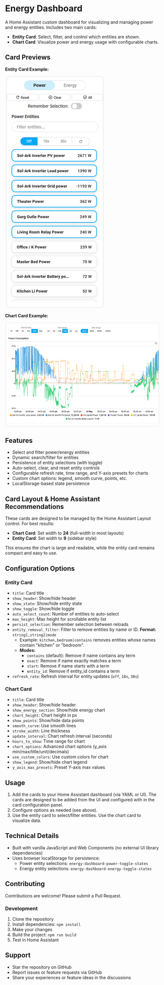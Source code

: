 # Energy Dashboard

A Home Assistant custom dashboard for visualizing and managing power and energy entities. Includes two main cards:
- **Entity Card**: Select, filter, and control which entities are shown.
- **Chart Card**: Visualize power and energy usage with configurable charts.

## Card Previews

**Entity Card Example:**

![Entity Card Preview](Entity.png)

**Chart Card Example:**

![Chart Card Preview](chart.png)

## Features

- Select and filter power/energy entities
- Dynamic search/filter for entities
- Persistence of entity selections (with toggle)
- Auto-select, clear, and reset entity controls
- Configurable refresh rate, time range, and Y-axis presets for charts
- Custom chart options: legend, smooth curve, points, etc.
- LocalStorage-based state persistence

## Card Layout & Home Assistant Recommendations

These cards are designed to be managed by the Home Assistant Layout control. For best results:
- **Chart Card**: Set width to **24** (full-width in most layouts)
- **Entity Card**: Set width to **9** (sidebar style)

This ensures the chart is large and readable, while the entity card remains compact and easy to use.

## Configuration Options

### Entity Card
- `title`: Card title
- `show_header`: Show/hide header
- `show_state`: Show/hide entity state
- `show_toggle`: Show/hide toggle
- `auto_select_count`: Number of entities to auto-select
- `max_height`: Max height for scrollable entity list
- `persist_selection`: Remember selection between reloads
- `entity_removal_filter`: Filter to remove entities by name or ID. **Format:** `string1,string2|mode`  
  - Example: `kitchen,bedroom|contains` removes entities whose names contain "kitchen" or "bedroom".
  - **Modes:**
    - `contains` (default): Remove if name contains any term
    - `exact`: Remove if name exactly matches a term
    - `start`: Remove if name starts with a term
    - `entity_id`: Remove if entity_id contains a term
- `refresh_rate`: Refresh interval for entity updates (`off`, `10s`, `30s`)

### Chart Card
- `title`: Card title
- `show_header`: Show/hide header
- `show_energy_section`: Show/hide energy chart
- `chart_height`: Chart height in px
- `show_points`: Show/hide data points
- `smooth_curve`: Use smooth lines
- `stroke_width`: Line thickness
- `update_interval`: Chart refresh interval (seconds)
- `hours_to_show`: Time range for chart
- `chart_options`: Advanced chart options (y_axis min/max/title/unit/decimals)
- `use_custom_colors`: Use custom colors for chart
- `show_legend`: Show/hide chart legend
- `y_axis_max_presets`: Preset Y-axis max values

## Usage

1. Add the cards to your Home Assistant dashboard (via YAML or UI).  The cards are designed to be added from the UI and configured with in the card configuration panel.
2. Configure options as needed (see above).
3. Use the entity card to select/filter entities. Use the chart card to visualize data.

## Technical Details

- Built with vanilla JavaScript and Web Components (no external UI library dependencies)
- Uses browser localStorage for persistence:
  - Power entity selections: `energy-dashboard-power-toggle-states`
  - Energy entity selections: `energy-dashboard-energy-toggle-states`

## Contributing

Contributions are welcome! Please submit a Pull Request.

### Development

1. Clone the repository
2. Install dependencies: `npm install`
3. Make your changes
4. Build the project: `npm run build`
5. Test in Home Assistant

## Support

- Star the repository on GitHub
- Report issues or feature requests via GitHub
- Share your experiences or feature ideas in the discussions
